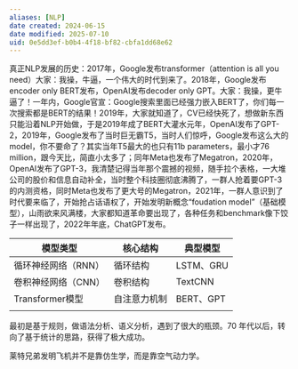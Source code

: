 ```yaml
---
aliases: [NLP]
date created: 2024-06-15
date modified: 2025-07-10
uid: 0e5dd3ef-b0b4-4f18-bf82-cbfa1dd68e62
---
```


真正NLP发展的历史：2017年，Google发布transformer（attention is all you need）大家：我操，牛逼，一个伟大的时代到来了。2018年，Google发布encoder only BERT发布，OpenAI发布decoder only GPT。大家：我操，更牛逼了！一年内，Google官宣：Google搜索里面已经强力嵌入BERT了，你们每一次搜索都是BERT的结果！2019年，大家就知道了，CV已经快死了，想做新东西只能沿着NLP开始做，于是2019年成了BERT大灌水元年，OpenAI发布了GPT-2，2019年，Google发布了当时巨无霸T5，当时人们惊呼，Google发布这么大的model，你不要命了？其实当年T5最大的也只有11b parameters，最小才76 million，跟今天比，简直小太多了；同年Meta也发布了Megatron，2020年，OpenAI发布了GPT-3，我清楚记得当年那个震撼的视频，随手拉个表格，一大堆公司的股价和信息自动补全，当时整个科技圈彻底沸腾了，一群人抢着要GPT-3的内测资格，同时Meta也发布了更大号的Megatron，2021年，一群人意识到了时代要来临了，开始抢占话语权了，开始发明新概念“foudation model”（基础模型），山雨欲来风满楼，大家都知道革命要出现了，各种任务和benchmark像下饺子一样出现了，2022年年底，ChatGPT发布。

| 模型类型            | 核心结构         | 典型模型      |
| --------------- | ------------ | --------- |
| 循环神经网络（RNN）| 循环结构         | LSTM、GRU  |
| 卷积神经网络（CNN）| 卷积结构         | TextCNN   |
| Transformer模型   | 自注意力机制       | BERT、GPT  |
|                 |              |           |

最初是基于规则，做语法分析、语义分析，遇到了很大的瓶颈。70 年代以后，转向了基于统计的思路，获得了极大成功。

莱特兄弟发明飞机并不是靠仿生学，而是靠空气动力学。
